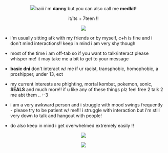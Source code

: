 <p align="center">
<img src="https://github.com/user-attachments/assets/2db3ddb5-fcfc-452f-871e-7ceaf5c5a34b"


haiii i'm **danny** but you can also call me **medkit!**
<p align="center">
it/its + 7teen !!
 </p>
 
 <p align="center">
 <img src="https://github.com/user-attachments/assets/5125c9bb-2538-45a4-9a15-b08b724c5cec"
 </p>


 - i'm usually sitting afk with my friends or by myself, c+h is fine and i don't mind interactions!! keep in mind i am very shy though

 - most of the time i am off-tab so if you want to talk/interact please whisper me! it may take me a bit to get to your message

-  **basic dni** don't interact w/ me if ur racist, transphobic, homophobic, a proshipper, under 13, ect

- my current interests are phighting, mortal kombat, pokemon, sonic, **SEALS** and much more!! if u like any of these things plz feel free 2 talk 2 me abt them .. :-3

- i am a very awkward person and i struggle with mood swings frequently - please try to be patient w/ me!!! i struggle with interaction but i'm still very down to talk and hangout with people!
- do also keep in mind i get overwhelmed extremely easily !!


<p align="center">
 <img src="https://github.com/user-attachments/assets/5125c9bb-2538-45a4-9a15-b08b724c5cec"
 </p>

 <p align="center">
<img src="https://github.com/user-attachments/assets/2db3ddb5-fcfc-452f-871e-7ceaf5c5a34b"




<!--
**sealkitt/sealkitt** is a ✨ _special_ ✨ repository because its `README.md` (this file) appears on your GitHub profile.

Here are some ideas to get you started:

- 🔭 I’m currently working on ...
- 🌱 I’m currently learning ...
- 👯 I’m looking to collaborate on ...
- 🤔 I’m looking for help with ...
- 💬 Ask me about ...
- 📫 How to reach me: ...
- 😄 Pronouns: ...
- ⚡ Fun fact: ...
-->

